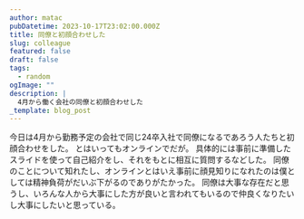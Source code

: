 ```yaml
---
author: matac
pubDatetime: 2023-10-17T23:02:00.000Z
title: 同僚と初顔合わせした
slug: colleague
featured: false
draft: false
tags:
  - random
ogImage: ""
description: |
  4月から働く会社の同僚と初顔合わせした
_template: blog_post
---
```


今日は4月から勤務予定の会社で同じ24卒入社で同僚になるであろう人たちと初顔合わせをした。
とはいってもオンラインでだが。
具体的には事前に準備したスライドを使って自己紹介をし、それをもとに相互に質問するなどした。
同僚のことについて知れたし、オンラインとはいえ事前に顔見知りになれたのは僕としては精神負荷がだいぶ下がるのでありがたかった。
同僚は大事な存在だと思うし、いろんな人から大事にした方が良いと言われてもいるので仲良くなりたいし大事にしたいと思っている。
